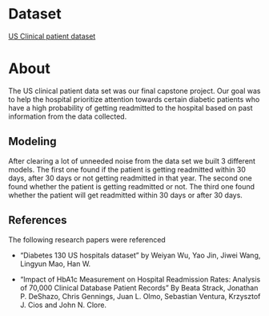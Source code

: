 # Dataset
[US Clinical patient dataset](https://drive.google.com/drive/folders/1XciypMDitLb2Yg43ZS_LBSjjO0EVBjKp?usp=sharing)

# About

The US clinical patient data set was our final capstone project. Our goal was to help the hospital prioritize attention towards certain diabetic patients who have a high probability of getting readmitted to the hospital based on past information from the data collected.

## Modeling
After clearing a lot of unneeded noise from the data set we built 3 different models. The first one found if the patient is getting readmitted within 30 days, after 30 days or not getting readmitted in that year. The second one found whether the patient is getting readmitted or not. The third one found whether the patient will get readmitted within 30 days or after 30 days.

## References
The following research papers were referenced
- “Diabetes 130 US hospitals dataset” by Weiyan Wu, Yao Jin, Jiwei Wang, Lingyun Mao, Han W.

- “Impact of HbA1c Measurement on Hospital Readmission Rates: Analysis of 70,000 Clinical
Database Patient Records” By Beata Strack, Jonathan P. DeShazo, Chris Gennings, Juan L.
Olmo, Sebastian Ventura, Krzysztof J. Cios and John N. Clore.
